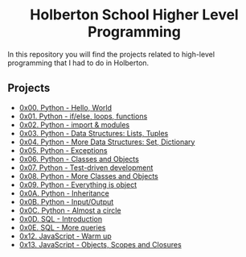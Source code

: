 <h1 align="center">Holberton School Higher Level Programming</h1>
In this repository you will find the projects related to high-level programming that I had to do in Holberton.

## Projects

* [0x00. Python - Hello, World](https://github.com/jhonaRiver/holbertonschool-higher_level_programming/tree/main/0x00-python-hello_world)
* [0x01. Python - if/else, loops, functions](https://github.com/jhonaRiver/holbertonschool-higher_level_programming/tree/main/0x01-python-if_else_loops_functions)
* [0x02. Python - import & modules](https://github.com/jhonaRiver/holbertonschool-higher_level_programming/tree/main/0x02-python-import_modules)
* [0x03. Python - Data Structures: Lists, Tuples](https://github.com/jhonaRiver/holbertonschool-higher_level_programming/tree/main/0x03-python-data_structures)
* [0x04. Python - More Data Structures: Set, Dictionary](https://github.com/jhonaRiver/holbertonschool-higher_level_programming/tree/main/0x04-python-more_data_structures)
* [0x05. Python - Exceptions](https://github.com/jhonaRiver/holbertonschool-higher_level_programming/tree/main/0x05-python-exceptions)
* [0x06. Python - Classes and Objects](https://github.com/jhonaRiver/holbertonschool-higher_level_programming/tree/main/0x06-python-classes)
* [0x07. Python - Test-driven development](https://github.com/jhonaRiver/holbertonschool-higher_level_programming/tree/main/0x07-python-test_driven_development)
* [0x08. Python - More Classes and Objects](https://github.com/jhonaRiver/holbertonschool-higher_level_programming/tree/main/0x08-python-more_classes)
* [0x09. Python - Everything is object](https://github.com/jhonaRiver/holbertonschool-higher_level_programming/tree/main/0x09-python-everything_is_object)
* [0x0A. Python - Inheritance](https://github.com/jhonaRiver/holbertonschool-higher_level_programming/tree/main/0x0A-python-inheritance)
* [0x0B. Python - Input/Output](https://github.com/jhonaRiver/holbertonschool-higher_level_programming/tree/main/0x0B-python-input_output)
* [0x0C. Python - Almost a circle](https://github.com/jhonaRiver/holbertonschool-higher_level_programming/tree/main/0x0C-python-almost_a_circle)
* [0x0D. SQL - Introduction](https://github.com/jhonaRiver/holbertonschool-higher_level_programming/tree/main/0x0D-SQL_introduction)
* [0x0E. SQL - More queries](https://github.com/jhonaRiver/holbertonschool-higher_level_programming/tree/main/0x0E-SQL_more_queries)
* [0x12. JavaScript - Warm up](https://github.com/jhonaRiver/holbertonschool-higher_level_programming/tree/main/0x12-javascript-warm_up)
* [0x13. JavaScript - Objects, Scopes and Closures](https://github.com/jhonaRiver/holbertonschool-higher_level_programming/tree/main/0x13-javascript_objects_scopes_closures)
